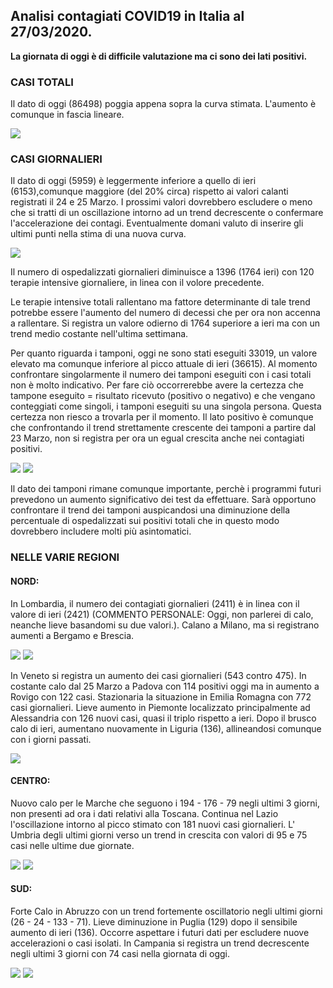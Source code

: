 ## Analisi contagiati COVID19 in Italia al 27/03/2020.

**La giornata di oggi è di difficile valutazione ma ci sono dei lati positivi.** 

### CASI TOTALI

Il dato di oggi (86498) poggia appena sopra la curva stimata. L'aumento è comunque in fascia lineare.

<img src="https://marcelchiarello.github.io/showdata/RUN_27_03/RUN1/RUN_DATA_FIT_ITALIA_REGIONI_01.png?raw=true"/>

### CASI GIORNALIERI

Il dato di oggi (5959) è leggermente inferiore a quello di ieri (6153),comunque maggiore (del 20% circa) rispetto ai valori calanti registrati il 24 e 25 Marzo. I prossimi valori dovrebbero escludere o meno che si tratti di un oscillazione intorno ad un trend decrescente o confermare l'accelerazione dei contagi. Eventualmente domani valuto di inserire gli ultimi punti nella stima di una nuova curva.

<img src="https://marcelchiarello.github.io/showdata/RUN_27_03/RUN1/RUN_DATA_FIT_ITALIA_REGIONI_02.png?raw=true"/>
 
Il numero di ospedalizzati giornalieri diminuisce a 1396 (1764 ieri) con 120 terapie intensive giornaliere, in linea con il volore precedente.

Le terapie intensive totali rallentano ma fattore determinante di tale trend potrebbe essere l'aumento del numero di decessi che per ora non accenna a rallentare. Si registra un valore odierno di 1764 superiore a ieri ma con un trend medio costante nell'ultima settimana. 

Per quanto riguarda i tamponi, oggi ne sono stati eseguiti 33019, un valore elevato ma comunque inferiore al picco attuale di ieri (36615). Al momento confrontare singolarmente il numero dei tamponi eseguiti con i casi totali non è molto indicativo. Per fare ciò occorrerebbe avere la certezza che tampone eseguito = risultato ricevuto (positivo o negativo) e che vengano conteggiati come singoli, i tamponi eseguiti su una singola persona. Questa certezza non riesco a trovarla per il momento. Il lato positivo è comunque che confrontando il trend  strettamente crescente dei tamponi a partire dal 23 Marzo, non si registra per ora un egual crescita anche nei contagiati positivi.

<img src="https://marcelchiarello.github.io/showdata/RUN_27_03/RUN1/RUN_DATA_FIT_ITALIA_REGIONI_03.png?raw=true"/>

<img src="https://marcelchiarello.github.io/showdata/RUN_27_03/RUN1/RUN_DATA_FIT_ITALIA_REGIONI_04.png?raw=true"/>

Il dato dei tamponi rimane comunque importante, perchè i programmi futuri prevedono un aumento significativo dei test da effettuare. Sarà opportuno confrontare il trend dei tamponi auspicandosi una diminuzione della percentuale di ospedalizzati sui positivi totali che in questo modo dovrebbero includere molti più asintomatici.

### NELLE VARIE REGIONI

#### NORD:

In Lombardia, il numero dei contagiati giornalieri (2411) è in linea con il valore di ieri (2421) (COMMENTO PERSONALE: Oggi, non parlerei di calo, neanche lieve basandomi su due valori.). Calano a Milano, ma si registrano aumenti a Bergamo e Brescia.

<img src="https://marcelchiarello.github.io/showdata/RUN_27_03/RUN2/RUN_DATA_PROVINCE_03.png?raw=true"/>
<img src="https://marcelchiarello.github.io/showdata/RUN_27_03/RUN2/RUN_DATA_PROVINCE_04.png?raw=true"/>

In Veneto si registra un aumento dei casi giornalieri (543 contro 475). In costante calo dal 25 Marzo a Padova con 114 positivi oggi ma in aumento a Rovigo con 122 casi.
Stazionaria la situazione in Emilia Romagna con 772 casi giornalieri. Lieve aumento in Piemonte localizzato principalmente ad Alessandria con 126 nuovi casi, quasi il triplo rispetto a ieri.
Dopo il brusco calo di ieri, aumentano nuovamente in Liguria (136), allineandosi comunque con i giorni passati.

<img src="https://marcelchiarello.github.io/showdata/RUN_27_03/RUN1/RUN_DATA_FIT_ITALIA_REGIONI_14.png?raw=true"/>

#### CENTRO:

Nuovo calo per le Marche che seguono i 194 - 176 - 79 negli ultimi 3 giorni, non presenti ad ora i dati relativi alla Toscana.
Continua nel Lazio l'oscillazione intorno al picco stimato con 181 nuovi casi giornalieri. L' Umbria degli ultimi giorni verso un trend in crescita con valori di 95 e 75 casi nelle ultime due giornate.

<img src="https://marcelchiarello.github.io/showdata/RUN_27_03/RUN3/RUN_FIT_PROVINCE_177.png?raw=true"/>
<img src="https://marcelchiarello.github.io/showdata/RUN_27_03/RUN3/RUN_FIT_PROVINCE_178.png?raw=true"/>

#### SUD:

Forte Calo in Abruzzo con un trend fortemente oscillatorio negli ultimi giorni (26 - 24 - 133 - 71).
Lieve diminuzione in Puglia (129) dopo il sensibile aumento di ieri (136). Occorre aspettare i futuri dati per escludere nuove accelerazioni o casi isolati.
In Campania si registra un trend decrescente negli ultimi 3 giorni con 74 casi nella giornata di oggi.

<img src="https://marcelchiarello.github.io/showdata/RUN_27_03/RUN1/RUN_DATA_FIT_ITALIA_REGIONI_15.png?raw=true"/>
<img src="https://marcelchiarello.github.io/showdata/RUN_27_03/RUN1/RUN_DATA_FIT_ITALIA_REGIONI_16.png?raw=true"/>


<div class="fb-like" data-href="https://marcelchiarello.github.io/showdata/" data-width="" data-layout="button_count" data-action="recommend" data-size="large" data-share="true"></div>
